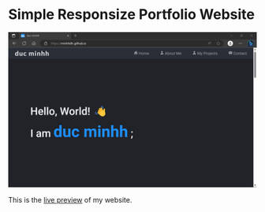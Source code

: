 # **Simple Responsize Portfolio Website**

![Website Screenshot](./assets/image/screenshot.png)

This is the [live preview](https://minhhdtr.github.io/) of my website.
